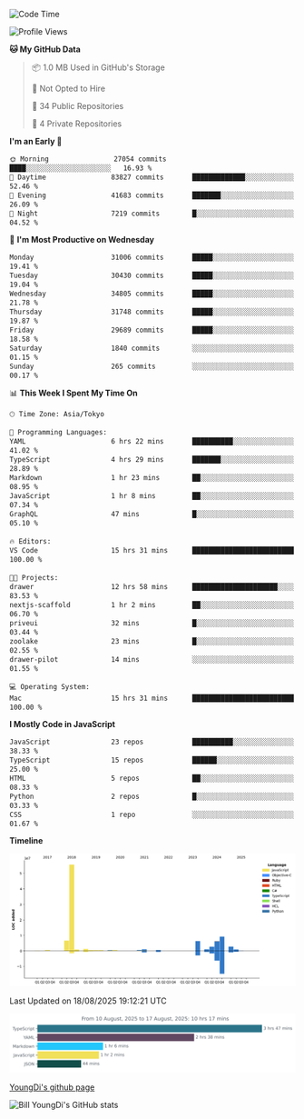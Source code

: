 <!--START_SECTION:waka-->
![Code Time](http://img.shields.io/badge/Code%20Time-1%2C381%20hrs%2045%20mins-blue)

![Profile Views](http://img.shields.io/badge/Profile%20Views-0-blue)

**🐱 My GitHub Data** 

> 📦 1.0 MB Used in GitHub's Storage 
 > 
> 🚫 Not Opted to Hire
 > 
> 📜 34 Public Repositories 
 > 
> 🔑 4 Private Repositories 
 > 
**I'm an Early 🐤** 

```text
🌞 Morning                27054 commits       ████░░░░░░░░░░░░░░░░░░░░░   16.93 % 
🌆 Daytime                83827 commits       █████████████░░░░░░░░░░░░   52.46 % 
🌃 Evening                41683 commits       ███████░░░░░░░░░░░░░░░░░░   26.09 % 
🌙 Night                  7219 commits        █░░░░░░░░░░░░░░░░░░░░░░░░   04.52 % 
```
📅 **I'm Most Productive on Wednesday** 

```text
Monday                   31006 commits       █████░░░░░░░░░░░░░░░░░░░░   19.41 % 
Tuesday                  30430 commits       █████░░░░░░░░░░░░░░░░░░░░   19.04 % 
Wednesday                34805 commits       █████░░░░░░░░░░░░░░░░░░░░   21.78 % 
Thursday                 31748 commits       █████░░░░░░░░░░░░░░░░░░░░   19.87 % 
Friday                   29689 commits       █████░░░░░░░░░░░░░░░░░░░░   18.58 % 
Saturday                 1840 commits        ░░░░░░░░░░░░░░░░░░░░░░░░░   01.15 % 
Sunday                   265 commits         ░░░░░░░░░░░░░░░░░░░░░░░░░   00.17 % 
```


📊 **This Week I Spent My Time On** 

```text
🕑︎ Time Zone: Asia/Tokyo

💬 Programming Languages: 
YAML                     6 hrs 22 mins       ██████████░░░░░░░░░░░░░░░   41.02 % 
TypeScript               4 hrs 29 mins       ███████░░░░░░░░░░░░░░░░░░   28.89 % 
Markdown                 1 hr 23 mins        ██░░░░░░░░░░░░░░░░░░░░░░░   08.95 % 
JavaScript               1 hr 8 mins         ██░░░░░░░░░░░░░░░░░░░░░░░   07.34 % 
GraphQL                  47 mins             █░░░░░░░░░░░░░░░░░░░░░░░░   05.10 % 

🔥 Editors: 
VS Code                  15 hrs 31 mins      █████████████████████████   100.00 % 

🐱‍💻 Projects: 
drawer                   12 hrs 58 mins      █████████████████████░░░░   83.53 % 
nextjs-scaffold          1 hr 2 mins         ██░░░░░░░░░░░░░░░░░░░░░░░   06.70 % 
priveui                  32 mins             █░░░░░░░░░░░░░░░░░░░░░░░░   03.44 % 
zoolake                  23 mins             █░░░░░░░░░░░░░░░░░░░░░░░░   02.55 % 
drawer-pilot             14 mins             ░░░░░░░░░░░░░░░░░░░░░░░░░   01.55 % 

💻 Operating System: 
Mac                      15 hrs 31 mins      █████████████████████████   100.00 % 
```

**I Mostly Code in JavaScript** 

```text
JavaScript               23 repos            ██████████░░░░░░░░░░░░░░░   38.33 % 
TypeScript               15 repos            ██████░░░░░░░░░░░░░░░░░░░   25.00 % 
HTML                     5 repos             ██░░░░░░░░░░░░░░░░░░░░░░░   08.33 % 
Python                   2 repos             █░░░░░░░░░░░░░░░░░░░░░░░░   03.33 % 
CSS                      1 repo              ░░░░░░░░░░░░░░░░░░░░░░░░░   01.67 % 
```



**Timeline**

![Lines of Code chart](https://raw.githubusercontent.com/Youngdi/Youngdi/master/assets/bar_graph.png)


 Last Updated on 18/08/2025 19:12:21 UTC
<!--END_SECTION:waka-->

![wakatime](./images/stat.svg)

[YoungDi's github page](https://youngdi.github.io)

![Bill YoungDi's GitHub stats](https://github-readme-stats.vercel.app/api?username=youngdi&count_private=true&show_icons=true)
